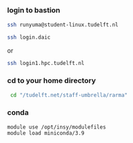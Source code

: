 ##
### login to bastion
```bash
ssh runyuma@student-linux.tudelft.nl
```
```bash
ssh login.daic
```
or 
```bash
ssh login1.hpc.tudelft.nl
```
### cd to your home directory
```bash
 cd "/tudelft.net/staff-umbrella/rarma"
```
### conda 
```
module use /opt/insy/modulefiles
module load miniconda/3.9
```